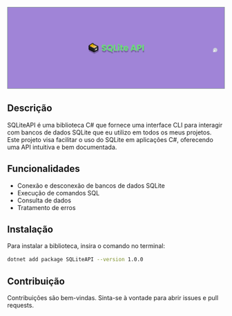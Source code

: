 <img src="resources/banner.png"></img>

## Descrição

SQLiteAPI é uma biblioteca C# que fornece uma interface CLI para interagir com bancos de dados SQLite que eu utilizo em todos os meus projetos. Este projeto visa facilitar o uso do SQLite em aplicações C#, oferecendo uma API intuitiva e bem documentada.

## Funcionalidades

- Conexão e desconexão de bancos de dados SQLite
- Execução de comandos SQL
- Consulta de dados
- Tratamento de erros

## Instalação

Para instalar a biblioteca, insira o comando no terminal:

```sh
dotnet add package SQLiteAPI --version 1.0.0
```

## Contribuição

Contribuições são bem-vindas. Sinta-se à vontade para abrir issues e pull requests.

